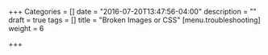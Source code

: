 +++
Categories = []
date = "2016-07-20T13:47:56-04:00"
description = ""
draft = true
tags = []
title = "Broken Images or CSS"
[menu.troubleshooting]
weight = 6

+++
